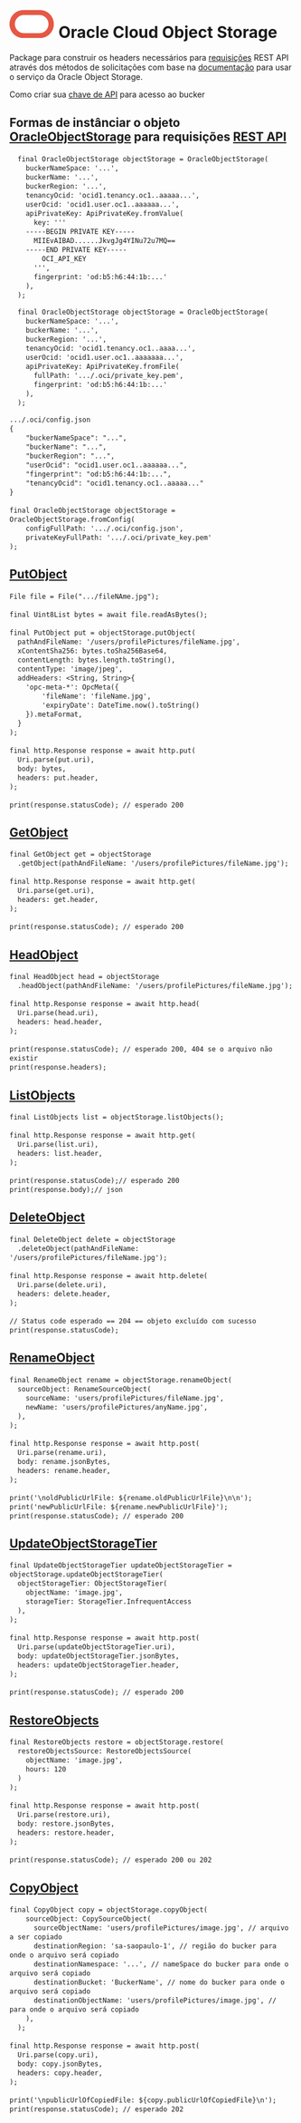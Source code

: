 # ![Oracle](https://raw.githubusercontent.com/Suebersson/oracle_object_storage/main/oracle.svg) Oracle Cloud Object Storage

Package para construir os headers necessários para [requisições](https://docs.oracle.com/en-us/iaas/Content/API/Concepts/signingrequests.htm#Request_Signatures) REST API através dos métodos de solicitações com base na [documentação](https://docs.oracle.com/en-us/iaas/api/#/pt/objectstorage/20160918/) para usar o serviço da Oracle Object Storage.

Como criar sua [chave de API](https://docs.oracle.com/en/learn/manage-oci-restapi/index.html#task-1-set-up-oracle-cloud-infrastructure-api-keys) para acesso ao bucker

## Formas de instânciar o objeto [OracleObjectStorage](https://docs.oracle.com/pt-br/iaas/Content/Object/Concepts/objectstorageoverview.htm) para requisições [REST API](https://docs.oracle.com/en/learn/manage-oci-restapi/index.html#introduction)

```
  final OracleObjectStorage objectStorage = OracleObjectStorage(
    buckerNameSpace: '...', 
    buckerName: '...', 
    buckerRegion: '...', 
    tenancyOcid: 'ocid1.tenancy.oc1..aaaaa...', 
    userOcid: 'ocid1.user.oc1..aaaaaa...', 
    apiPrivateKey: ApiPrivateKey.fromValue(
      key: '''
    -----BEGIN PRIVATE KEY-----
      MIIEvAIBAD......JkvgJg4YINu72u7MQ==
    -----END PRIVATE KEY-----
        OCI_API_KEY
      ''', 
      fingerprint: 'od:b5:h6:44:1b:...'
    ),
  );
```

```
  final OracleObjectStorage objectStorage = OracleObjectStorage(
    buckerNameSpace: '...', 
    buckerName: '...', 
    buckerRegion: '...', 
    tenancyOcid: 'ocid1.tenancy.oc1..aaaa...', 
    userOcid: 'ocid1.user.oc1..aaaaaaa...', 
    apiPrivateKey: ApiPrivateKey.fromFile(
      fullPath: '.../.oci/private_key.pem',
      fingerprint: 'od:b5:h6:44:1b:...'
    ),
  );
```

```
.../.oci/config.json
{
    "buckerNameSpace": "...",
    "buckerName": "...",
    "buckerRegion": "...",
    "userOcid": "ocid1.user.oc1..aaaaaa...",
    "fingerprint": "od:b5:h6:44:1b:...",
    "tenancyOcid": "ocid1.tenancy.oc1..aaaaa..."
}

final OracleObjectStorage objectStorage = OracleObjectStorage.fromConfig(
    configFullPath: '.../.oci/config.json',
    privateKeyFullPath: '.../.oci/private_key.pem'
);
```


## [PutObject](https://docs.oracle.com/en-us/iaas/api/#/pt/objectstorage/20160918/Object/PutObject)

```
File file = File(".../fileNAme.jpg");

final Uint8List bytes = await file.readAsBytes();

final PutObject put = objectStorage.putObject(
  pathAndFileName: '/users/profilePictures/fileName.jpg',
  xContentSha256: bytes.toSha256Base64,
  contentLength: bytes.length.toString(),
  contentType: 'image/jpeg',
  addHeaders: <String, String>{
    'opc-meta-*': OpcMeta({
        'fileName': 'fileName.jpg',
        'expiryDate': DateTime.now().toString()
    }).metaFormat,
  }
);

final http.Response response = await http.put(
  Uri.parse(put.uri),
  body: bytes,
  headers: put.header,
);

print(response.statusCode); // esperado 200
```

## [GetObject](https://docs.oracle.com/en-us/iaas/api/#/pt/objectstorage/20160918/Object/GetObject)

```
final GetObject get = objectStorage
  .getObject(pathAndFileName: '/users/profilePictures/fileName.jpg');

final http.Response response = await http.get(
  Uri.parse(get.uri),
  headers: get.header,
);

print(response.statusCode); // esperado 200
```

## [HeadObject](https://docs.oracle.com/en-us/iaas/api/#/pt/objectstorage/20160918/Object/HeadObject)

```
final HeadObject head = objectStorage
  .headObject(pathAndFileName: '/users/profilePictures/fileName.jpg');

final http.Response response = await http.head(
  Uri.parse(head.uri),
  headers: head.header,
);

print(response.statusCode); // esperado 200, 404 se o arquivo não existir
print(response.headers);
```

## [ListObjects](https://docs.oracle.com/en-us/iaas/api/#/pt/objectstorage/20160918/Object/ListObjects)

```
final ListObjects list = objectStorage.listObjects();

final http.Response response = await http.get(
  Uri.parse(list.uri),
  headers: list.header,
);

print(response.statusCode);// esperado 200
print(response.body);// json
```

## [DeleteObject](https://docs.oracle.com/en-us/iaas/api/#/pt/objectstorage/20160918/Object/DeleteObject)

```
final DeleteObject delete = objectStorage
  .deleteObject(pathAndFileName: '/users/profilePictures/fileName.jpg');

final http.Response response = await http.delete(
  Uri.parse(delete.uri),
  headers: delete.header,
);

// Status code esperado == 204 == objeto excluído com sucesso
print(response.statusCode);
```

## [RenameObject](https://docs.oracle.com/en-us/iaas/api/#/pt/objectstorage/20160918/Object/RenameObject)

```
final RenameObject rename = objectStorage.renameObject(
  sourceObject: RenameSourceObject(
    sourceName: 'users/profilePictures/fileName.jpg', 
    newName: 'users/profilePictures/anyName.jpg',
  ),
);

final http.Response response = await http.post(
  Uri.parse(rename.uri),
  body: rename.jsonBytes,
  headers: rename.header,
);

print('\noldPublicUrlFile: ${rename.oldPublicUrlFile}\n\n');
print('newPublicUrlFile: ${rename.newPublicUrlFile}');
print(response.statusCode); // esperado 200
```

## [UpdateObjectStorageTier](https://docs.oracle.com/en-us/iaas/api/#/pt/objectstorage/20160918/Object/UpdateObjectStorageTier)

```
final UpdateObjectStorageTier updateObjectStorageTier = objectStorage.updateObjectStorageTier(
  objectStorageTier: ObjectStorageTier(
    objectName: 'image.jpg', 
    storageTier: StorageTier.InfrequentAccess
  ),
);

final http.Response response = await http.post(
  Uri.parse(updateObjectStorageTier.uri),
  body: updateObjectStorageTier.jsonBytes,
  headers: updateObjectStorageTier.header,
);

print(response.statusCode); // esperado 200
```

## [RestoreObjects](https://docs.oracle.com/en-us/iaas/api/#/pt/objectstorage/20160918/Object/RestoreObjects)

```
final RestoreObjects restore = objectStorage.restore(
  restoreObjectsSource: RestoreObjectsSource(
    objectName: 'image.jpg', 
    hours: 120
  )
);

final http.Response response = await http.post(
  Uri.parse(restore.uri),
  body: restore.jsonBytes,
  headers: restore.header,
);

print(response.statusCode); // esperado 200 ou 202
```

## [CopyObject](https://docs.oracle.com/en-us/iaas/api/#/pt/objectstorage/20160918/Object/CopyObject)

```
final CopyObject copy = objectStorage.copyObject(
    sourceObject: CopySourceObject(
      sourceObjectName: 'users/profilePictures/image.jpg', // arquivo a ser copiado
      destinationRegion: 'sa-saopaulo-1', // região do bucker para onde o arquivo será copiado
      destinationNamespace: '...', // nameSpace do bucker para onde o arquivo será copiado
      destinationBucket: 'BuckerName', // nome do bucker para onde o arquivo será copiado
      destinationObjectName: 'users/profilePictures/image.jpg', // para onde o arquivo será copiado
    ),
  );

final http.Response response = await http.post(
  Uri.parse(copy.uri),
  body: copy.jsonBytes,
  headers: copy.header,
);

print('\npublicUrlOfCopiedFile: ${copy.publicUrlOfCopiedFile}\n');
print(response.statusCode); // esperado 202
```